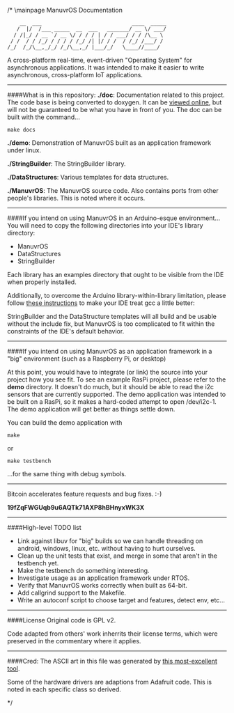 /* \mainpage ManuvrOS Documentation

        __  ___                             ____  _____ 
       /  |/  /___ _____  __  ___   _______/ __ \/ ___/ 
      / /|_/ / __ `/ __ \/ / / / | / / ___/ / / /\__ \  
     / /  / / /_/ / / / / /_/ /| |/ / /  / /_/ /___/ /  
    /_/  /_/\__,_/_/ /_/\__,_/ |___/_/   \____//____/   


A cross-platform real-time, event-driven "Operating System" for asynchronous applications. It was intended to make it easier to write asynchronous, cross-platform IoT applications.


----------------------
####What is in this repository:
**./doc**:  Documentation related to this project. The code base is being converted to doxygen. It can be [viewed online](http://manuvr.io:8080/), but will not be guaranteed to be what you have in front of you. The doc can be built with the command...

    make docs

**./demo**:  Demonstration of ManuvrOS built as an application framework under linux. 

**./StringBuilder**:  The StringBuilder library.

**./DataStructures**:  Various templates for data structures.
    
**./ManuvrOS**:  The ManuvrOS source code. Also contains ports from other people's libraries. This is noted where it occurs.


----------------------
####If you intend on using ManuvrOS in an Arduino-esque environment...
You will need to copy the following directories into your IDE's library directory:
-   ManuvrOS
-   DataStructures
-   StringBuilder

Each library has an examples directory that ought to be visible from the IDE when properly installed.

Additionally, to overcome the Arduino library-within-library limitation, please follow [these instructions](http://www.joshianlindsay.com/index.php?id=147) to make your IDE treat gcc a little better:

StringBuilder and the DataStructure templates will all build and be usable without the include fix, but ManuvrOS is too complicated to fit within the constraints of the IDE's default behavior.


----------------------
####If you intend on using ManuvrOS as an application framework in a "big" environment (such as a Raspberry Pi, or desktop)

At this point, you would have to integrate (or link) the source into your project how you see fit. To see an example RasPi project, please refer to the **demo** directory.
It doesn't do much, but it should be able to read the i2c sensors that are currently supported. The demo application was intended to be built on a RasPi, so it makes a hard-coded
attempt to open /dev/i2c-1. The demo application will get better as things settle down. 

You can build the demo application with

    make
    
or

    make testbench

...for the same thing with debug symbols.


----------------------
Bitcoin accelerates feature requests and bug fixes. :-)

**19fZqFWGUqb9u6AQTk71AXP8hBHnyxWK3X**


----------------------
####High-level TODO list
-   Link against libuv for "big" builds so we can handle threading on android, windows, linux, etc. without having to hurt ourselves.
-   Clean up the unit tests that exist, and merge in some that aren't in the testbench yet.
-   Make the testbench do something interesting.
-   Investigate usage as an application framework under RTOS.
-   Verify that ManuvrOS works correctly when built as 64-bit.
-   Add callgrind support to the Makefile.
-   Write an autoconf script to choose target and features, detect env, etc...


----------------------
####License
Original code is GPL v2. 

Code adapted from others' work inherrits their license terms, which were preserved in the commentary where it applies. 

----------------------
####Cred:
The ASCII art in this file was generated by [this most-excellent tool](http://patorjk.com/software/taag).

Some of the hardware drivers are adaptions from Adafruit code. This is noted in each specific class so derived.

*/
